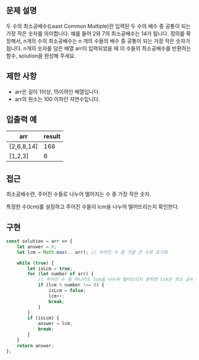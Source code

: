 ## 문제 설명

두 수의 최소공배수(Least Common Multiple)란 입력된 두 수의 배수 중 공통이 되는 가장 작은 숫자를 의미합니다. 예를 들어 2와 7의 최소공배수는 14가 됩니다. 정의를 확장해서, n개의 수의 최소공배수는 n 개의 수들의 배수 중 공통이 되는 가장 작은 숫자가 됩니다. n개의 숫자를 담은 배열 arr이 입력되었을 때 이 수들의 최소공배수를 반환하는 함수, solution을 완성해 주세요.

## 제한 사항

- arr은 길이 1이상, 15이하인 배열입니다.
- arr의 원소는 100 이하인 자연수입니다.

## 입출력 예

| arr        | result |
| ---------- | ------ |
| [2,6,8,14] | 168    |
| [1,2,3]    | 6      |

## 접근

최소공배수란, 주어진 수들로 나누어 떨어지는 수 중 가장 작은 숫자.

특정한 수(lcm)를 설정하고 주어진 수들이 lcm을 나누어 떨어뜨리는지 확인한다.

## 구현

```js
const solution = arr => {
    let answer = 0;
    let lcm = Math.max(...arr); // 주어진 수 중 가장 큰 수로 초기화

    while (true) {
        let isLcm = true;
        for (let number of arr) {
            // 주어진 수 중 하나라도 lcm을 나누어 떨어뜨리지 못하면 lcm은 최소 공배수가 아니다.
            if (lcm % number !== 0) { 
                isLcm = false;
                lcm++;
                break;
            }
        }
        if (isLcm) {
            answer = lcm;
            break;
        }
    }
    return answer;
};
```